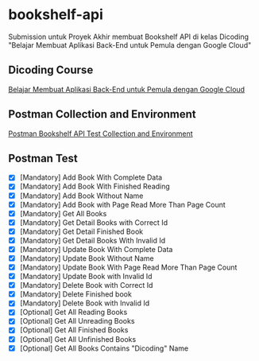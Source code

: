 # bookshelf-api

Submission untuk Proyek Akhir membuat Bookshelf API di kelas Dicoding "Belajar Membuat Aplikasi Back-End untuk Pemula dengan Google Cloud"

## Dicoding Course

[Belajar Membuat Aplikasi Back-End untuk Pemula dengan Google Cloud](https://www.dicoding.com/academies/342)

## Postman Collection and Environment

[Postman Bookshelf API Test Collection and Environment](https://github.com/dicodingacademy/a261-backend-pemula-labs/raw/099-shared-files/BookshelfAPITestCollectionAndEnvironment.zip)

## Postman Test

- [x] [Mandatory] Add Book With Complete Data
- [x] [Mandatory] Add Book With Finished Reading
- [x] [Mandatory] Add Book Without Name
- [x] [Mandatory] Add Book with Page Read More Than Page Count
- [x] [Mandatory] Get All Books
- [x] [Mandatory] Get Detail Books with Correct Id
- [x] [Mandatory] Get Detail Finished Book
- [x] [Mandatory] Get Detail Books With Invalid Id
- [x] [Mandatory] Update Book With Complete Data
- [x] [Mandatory] Update Book Without Name
- [x] [Mandatory] Update Book With Page Read More Than Page Count
- [x] [Mandatory] Update Book with Invalid Id
- [x] [Mandatory] Delete Book with Correct Id
- [x] [Mandatory] Delete Finished book
- [x] [Mandatory] Delete Book with Invalid Id
- [x] [Optional] Get All Reading Books
- [x] [Optional] Get All Unreading Books
- [x] [Optional] Get All Finished Books
- [x] [Optional] Get All Unfinished Books
- [x] [Optional] Get All Books Contains "Dicoding" Name
